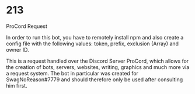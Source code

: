 # 213
ProCord Request

In order to run this bot, you have to remotely install npm and also create a config file with the following values: token, prefix, exclusion (Array) and owner ID.

This is a request handled over the Discord Server ProCord, which allows for the creation of bots, servers, websites, writing, graphics and much more via a request system. The bot in particular was created for SwagNoReason#7779 and should therefore only be used after consulting him first.

